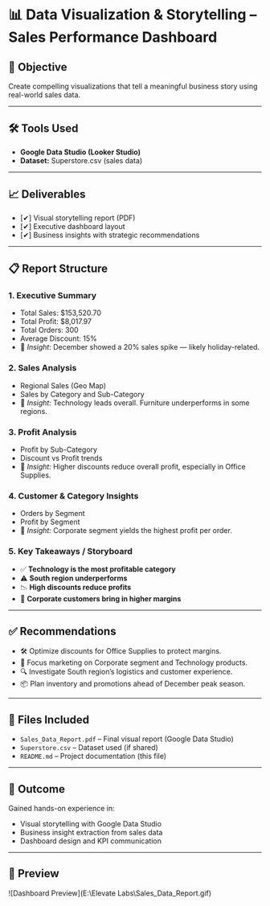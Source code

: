 # 📊 Data Visualization & Storytelling – Sales Performance Dashboard

## 🎯 Objective
Create compelling visualizations that tell a meaningful business story using real-world sales data.

---

## 🛠 Tools Used
- **Google Data Studio (Looker Studio)**
- **Dataset:** Superstore.csv (sales data)

---

## 📈 Deliverables
- [✔] Visual storytelling report (PDF)
- [✔] Executive dashboard layout
- [✔] Business insights with strategic recommendations

---

## 📋 Report Structure

### 1. Executive Summary
- Total Sales: $153,520.70
- Total Profit: $8,017.97
- Total Orders: 300
- Average Discount: 15%
- 📌 *Insight:* December showed a 20% sales spike — likely holiday-related.

### 2. Sales Analysis
- Regional Sales (Geo Map)
- Sales by Category and Sub-Category
- 📌 *Insight:* Technology leads overall. Furniture underperforms in some regions.

### 3. Profit Analysis
- Profit by Sub-Category
- Discount vs Profit trends
- 📌 *Insight:* Higher discounts reduce overall profit, especially in Office Supplies.

### 4. Customer & Category Insights
- Orders by Segment
- Profit by Segment
- 📌 *Insight:* Corporate segment yields the highest profit per order.

### 5. Key Takeaways / Storyboard
- ✅ **Technology is the most profitable category**
- ⚠️ **South region underperforms**
- 📉 **High discounts reduce profits**
- 🎯 **Corporate customers bring in higher margins**

---

## ✅ Recommendations
- 🛠 Optimize discounts for Office Supplies to protect margins.
- 🎯 Focus marketing on Corporate segment and Technology products.
- 🔍 Investigate South region’s logistics and customer experience.
- 📦 Plan inventory and promotions ahead of December peak season.

---

## 📎 Files Included
- `Sales_Data_Report.pdf` – Final visual report (Google Data Studio)
- `Superstore.csv` – Dataset used (if shared)
- `README.md` – Project documentation (this file)

---

## 🙌 Outcome
Gained hands-on experience in:
- Visual storytelling with Google Data Studio
- Business insight extraction from sales data
- Dashboard design and KPI communication

---

## 📌 Preview
![Dashboard Preview](E:\Elevate Labs\Sales_Data_Report.gif)

